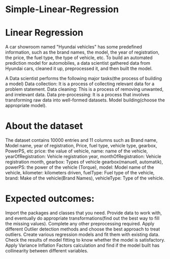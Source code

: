 # Simple-Linear-Regression
 # Linear Regression   
A car showroom named "Hyundai vehicles" has some predefined information, such as the brand names, the model, the year of registration, the price, the fuel type, the type of vehicle, etc. To build an automated prediction model for automobiles, a data scientist gathered data from Hyundai cars, cleaned it up, preprocessed it, and then built the model.

A Data scientist performs the following major tasks(the process of building a model)
Data collection: It is a process of collecting relevant data for a problem statement.
Data cleaning: This is a process of removing unwanted, and irrelevant data.
Data pre-processing: It is a process that involves transforming raw data into well-formed datasets.
Model building(choose the appropriate model).

# About the dataset

The dataset contains 10000 entries and 11 columns such as Brand name, Model name, year of registration, Price, fuel type, vehicle type, gearbox, PowerPS, etc
price: the value of vehicle, 
name: name of the vehicle,
yearOfRegistration: Vehicle registration year,
monthOfRegistration: Vehicle registration month,
gearbox: Types of vehicle gearbox(manuell, automatik),
powerPS: the power of the vehicle (Torque), 
model: Model name of the vehicle,
kilometer: kilometers driven,
fuelType: Fuel type of the vehicle,
brand: Make of the vehicle(Brand Names),
vehicleType: Type of the vehicle.  

# Expected outcomes:

Import the packages and classes that you need.
Provide data to work with, and eventually do appropriate transformations(find out the best way to fill the missing values).
Complete any other preprocessing required.
Apply different Outlier detection methods and choose the best approach to treat outliers.
Create various regression models and fit them with existing data.
Check the results of model fitting to know whether the model is satisfactory.
Apply Variance Inflation Factors calculation and find if the model built has collinearity between different variables.

